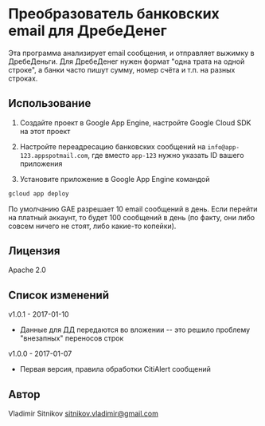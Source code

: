 Преобразователь банковских email для ДребеДенег
===============================================

Эта программа анализирует email сообщения, и отправляет выжимку в ДребеДеньги.
Для ДребеДенег нужен формат "одна трата на одной строке", а банки часто пишут сумму, номер счёта и т.п. на разных строках.

Использование
-------------

1. Создайте проект в Google App Engine, настройте Google Cloud SDK на этот проект

1. Настройте переадресацию банковских сообщений на `info@app-123.appspotmail.com`, где вместо `app-123` нужно указать ID вашего приложения

1. Установите приложение в Google App Engine командой

```bash
gcloud app deploy
```

По умолчанию GAE разрешает 10 email сообщений в день. Если перейти на платный аккаунт, то будет 100 сообщений в день (по факту, они либо совсем ничего не стоят, либо какие-то копейки).

Лицензия
--------
Apache 2.0

Список изменений
----------------

v1.0.1 - 2017-01-10
* Данные для ДД передаются во вложении -- это решило проблему "внезапных" переносов строк

v1.0.0 - 2017-01-07
* Первая версия, правила обработки CitiAlert сообщений

Автор
-----
Vladimir Sitnikov <sitnikov.vladimir@gmail.com>
